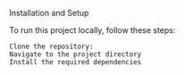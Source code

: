 Installation and Setup

To run this project locally, follow these steps:

    Clone the repository:
    Navigate to the project directory
    Install the required dependencies
